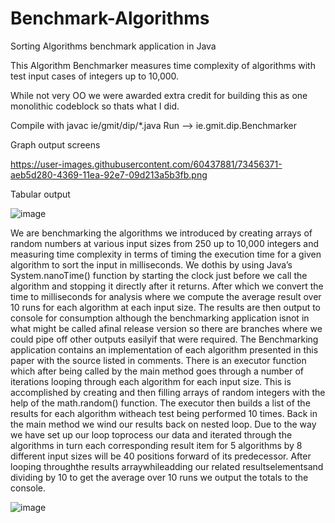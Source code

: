 # Benchmark-Algorithms
Sorting Algorithms benchmark application in Java

This Algorithm Benchmarker measures time complexity of algorithms with test input cases of integers up to 10,000.

While not very OO we were awarded extra credit for building this as one monolithic codeblock so thats what I did.


Compile with javac ie/gmit/dip/*.java
Run --> ie.gmit.dip.Benchmarker


Graph output screens

https://user-images.githubusercontent.com/60437881/73456371-aeb5d280-4369-11ea-92e7-09d213a5b3fb.png



Tabular output


![image](https://user-images.githubusercontent.com/60437881/73456537-f50b3180-4369-11ea-857b-066622c59bab.png)




We are benchmarking the algorithms we introduced by creating arrays of random numbers at various input  sizes  from  250  up  to  10,000  integers  and  measuring  time  complexity  in  terms  of  timing  the execution  time  for  a  given  algorithm  to  sort  the  input  in  milliseconds.  We  dothis by using Java’s System.nanoTime()  function  by  starting  the  clock  just  before  we  call  the  algorithm  and  stopping  it directly  after  it  returns.  After  which  we  convert  the  time  to  milliseconds  for  analysis  where  we compute the average result over 10 runs for each algorithm at each input size.  The results are then output  to  console  for  consumption  although  the  benchmarking  application  isnot  in what  might  be called afinal release version so there are branches where we could pipe off other outputs easilyif that were  required. The  Benchmarking  application  contains  an  implementation  of  each  algorithm presented in this paper with the source listed in comments. There is an executor function which after being called by the main method goes through a number of iterations looping through each algorithm for each input size. This is accomplished by creating and then filling arrays of random integers with the  help  of  the  math.random()  function.  The  executor  then  builds  a  list  of  the  results  for  each algorithm witheach test being performed 10 times. Back in the main method we wind our results back on nested loop. Due to the way we have set up our loop toprocess our data and iterated through the algorithms in turn each corresponding result item for 5 algorithms by 8 different input sizes will be 40 positions forward of its predecessor. After looping throughthe results arraywhileadding our related resultselementsand  dividing  by  10  to  get  the  average  over  10  runs  we  output  the  totals  to  the console. 



![image](https://user-images.githubusercontent.com/60437881/73457951-651ab700-436c-11ea-8f2c-31e9044becf1.png)
